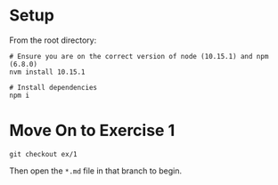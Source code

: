 # Setup

From the root directory:
```
# Ensure you are on the correct version of node (10.15.1) and npm (6.8.0)
nvm install 10.15.1

# Install dependencies
npm i
```

# Move On to Exercise 1
```
git checkout ex/1
```

Then open the `*.md` file in that branch to begin.